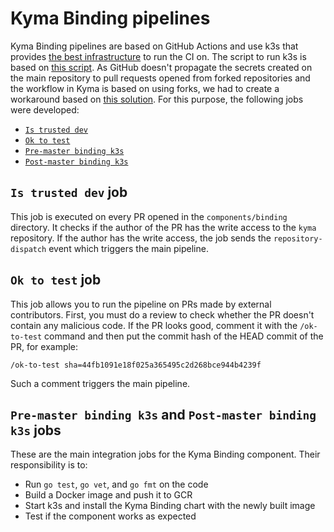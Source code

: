# Kyma Binding pipelines

Kyma Binding pipelines are based on GitHub Actions and use k3s that provides [the best infrastructure](https://github.com/kyma-incubator/local-kyma#i-see-k3s-k3d-kind-and-minikube---what-should-i-use) to run the CI on. The script to run k3s is based on [this script](https://github.com/kyma-incubator/local-kyma/blob/main/create-cluster-k3s.sh). As GitHub doesn't propagate the secrets created on the main repository to pull requests opened from forked repositories and the workflow in Kyma is based on using forks, we had to create a workaround based on [this solution](https://github.com/imjohnbo/ok-to-test). For this purpose, the following jobs were developed:

- [`Is trusted dev`](https://github.com/kyma-project/kyma/blob/main/.github/workflows/trusted-dev.yaml)
- [`Ok to test`](https://github.com/kyma-project/kyma/blob/main/.github/workflows/ok-to-test.yaml)
- [`Pre-master binding k3s`](https://github.com/kyma-project/kyma/blob/main/.github/workflows/pre-master-binding-k3s.yml)
- [`Post-master binding k3s`](https://github.com/kyma-project/kyma/blob/main/.github/workflows/post-master-binding-k3s.yml)

## `Is trusted dev` job

This job is executed on every PR opened in the `components/binding` directory. It checks if the author of the PR has the write access to the `kyma` repository. If the author has the write access, the job sends the `repository-dispatch` event which triggers the main pipeline.

## `Ok to test` job

This job allows you to run the pipeline on PRs made by external contributors. First, you must do a review to check whether the PR doesn't contain any malicious code. If the PR looks good, comment it with the `/ok-to-test` command and then put the commit hash of the HEAD commit of the PR, for example:

```
/ok-to-test sha=44fb1091e18f025a365495c2d268bce944b4239f
```

Such a comment triggers the main pipeline.

## `Pre-master binding k3s` and `Post-master binding k3s` jobs

These are the main integration jobs for the Kyma Binding component. Their responsibility is to:

- Run `go test`, `go vet`, and `go fmt` on the code
- Build a Docker image and push it to GCR
- Start k3s and install the Kyma Binding chart with the newly built image
- Test if the component works as expected
